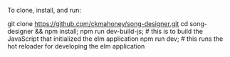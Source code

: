To clone, install, and run:

git clone https://github.com/ckmahoney/song-designer.git
cd song-designer && npm install;
npm run dev-build-js; # this is to build the JavaScript that initialized the elm application 
npm run dev; # this runs the hot reloader for developing the elm application 
